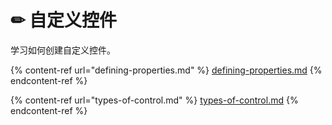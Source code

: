 # ✏ 自定义控件

学习如何创建自定义控件。

{% content-ref url="defining-properties.md" %} [defining-properties.md](https://github.com/AvaloniaUI/Documentation/blob/master/docs/authoring-controls/defining-properties.md) {% endcontent-ref %}

{% content-ref url="types-of-control.md" %} [types-of-control.md](https://github.com/AvaloniaUI/Documentation/blob/master/docs/authoring-controls/types-of-control.md) {% endcontent-ref %}
